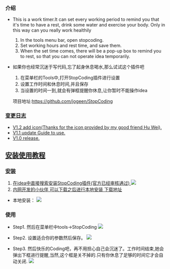 ### 介绍
- This is a work timer.It can set every working period to remind you that it's time to have a rest, drink some water and exercise your body.
      Only in this way can you really work healthily
     <ol>
        <li>In the tools menu bar, open stopcoding.</li>
        <li>Set working hours and rest time, and save them.</li>
        <li>When the set time comes, there will be a pop-up box to remind you to rest, so that you can not operate idea temporarily.</li>
    </ol>

- 如果你也经常沉迷于写代码,忘了起身休息喝水,那么试试这个插件吧
      <ol>
        <li>在菜单栏的Tools中,打开StopCoding插件进行设置</li>
        <li>设置工作时间和休息时间,并且保存</li>
        <li>当设置的时间一到,就会有弹框提醒你休息,让你暂时不能操作idea</li>
    </ol>
  项目地址:<a href="https://github.com/jogeen/StopCoding">https://github.com/jogeen/StopCoding
### 变更日志
- V1.2 add icon(Thanks for the icon provided by my good friend Hu Wei).
- V1.1 update Guide to use.
- V1.0 release.

## 安装使用教程
### 安装
1. 在idea中直接搜索安装StopCoding插件(官方已经审核通过)
![](https://p6-juejin.byteimg.com/tos-cn-i-k3u1fbpfcp/b7c4529d9ad74e52b25c9e3ff8bde987~tplv-k3u1fbpfcp-watermark.image)
2. 内网开发的小伙伴 可以下载之后进行本地安装 [下载地址](https://github.com/jogeen/StopCoding/releases/tag/20210104-V1.0)
- 本地安装：
![](https://p3-juejin.byteimg.com/tos-cn-i-k3u1fbpfcp/b3a879d9342042f1889177c5417119d1~tplv-k3u1fbpfcp-watermark.image)
### 使用
- Step1. 然后在菜单栏中tools->StopCoding
![](https://p3-juejin.byteimg.com/tos-cn-i-k3u1fbpfcp/d444991c76a64791af61f506b1c4ae16~tplv-k3u1fbpfcp-watermark.image)

- Step2. 设置适合你的参数然后保存。
![](https://p3-juejin.byteimg.com/tos-cn-i-k3u1fbpfcp/1e55c783876e40728480b34aa3f326cf~tplv-k3u1fbpfcp-watermark.image)

- Step3. 然后快乐的Coding吧，再不用担心自己会沉迷了。工作时间结束,她会弹出下框进行提醒,当然,这个框是关不掉的.只有你休息了足够的时间它才会自动关闭.
![](https://p9-juejin.byteimg.com/tos-cn-i-k3u1fbpfcp/38cef698f7084ec69fb9d7a862119aec~tplv-k3u1fbpfcp-watermark.image)